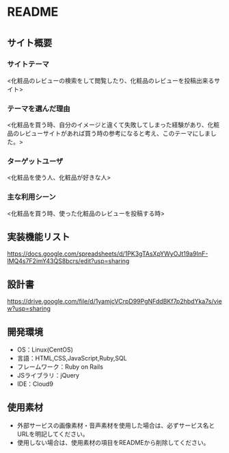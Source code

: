 # README
# <COSMEnavi>

## サイト概要
### サイトテーマ
<化粧品のレビューの検索をして閲覧したり、化粧品のレビューを投稿出来るサイト>

### テーマを選んだ理由
<化粧品を買う時、自分のイメージと違くて失敗してしまった経験があり、化粧品のレビューサイトがあれば買う時の参考になると考え、このテーマにしました。>

### ターゲットユーザ
<化粧品を使う人、化粧品が好きな人>

### 主な利用シーン
<化粧品を買う時、使った化粧品のレビューを投稿する時>

## 実装機能リスト
<https://docs.google.com/spreadsheets/d/1PK3gTAsXpYWyOJt19a9InF-lMQ4s7F2imY43QS8bcrs/edit?usp=sharing>

## 設計書
<https://drive.google.com/file/d/1yamjcVCrpD99PgNFddBKf7p2hbdYka7s/view?usp=sharing>

## 開発環境
- OS：Linux(CentOS)
- 言語：HTML,CSS,JavaScript,Ruby,SQL
- フレームワーク：Ruby on Rails
- JSライブラリ：jQuery
- IDE：Cloud9

## 使用素材
- 外部サービスの画像素材・音声素材を使用した場合は、必ずサービス名とURLを明記してください。
- 使用しない場合は、使用素材の項目をREADMEから削除してください。
